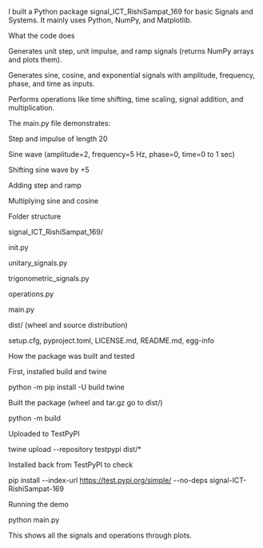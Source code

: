 I built a Python package signal_ICT_RishiSampat_169 for basic Signals and Systems. It mainly uses Python, NumPy, and Matplotlib.

What the code does

Generates unit step, unit impulse, and ramp signals (returns NumPy arrays and plots them).

Generates sine, cosine, and exponential signals with amplitude, frequency, phase, and time as inputs.

Performs operations like time shifting, time scaling, signal addition, and multiplication.

The main.py file demonstrates:

Step and impulse of length 20

Sine wave (amplitude=2, frequency=5 Hz, phase=0, time=0 to 1 sec)

Shifting sine wave by +5

Adding step and ramp

Multiplying sine and cosine

Folder structure

signal_ICT_RishiSampat_169/

init.py

unitary_signals.py

trigonometric_signals.py

operations.py

main.py

dist/ (wheel and source distribution)

setup.cfg, pyproject.toml, LICENSE.md, README.md, egg-info

How the package was built and tested

First, installed build and twine

python -m pip install -U build twine


Built the package (wheel and tar.gz go to dist/)

python -m build


Uploaded to TestPyPI

twine upload --repository testpypi dist/*


Installed back from TestPyPI to check

pip install --index-url https://test.pypi.org/simple/ --no-deps signal-ICT-RishiSampat-169


Running the demo

python main.py


This shows all the signals and operations through plots.